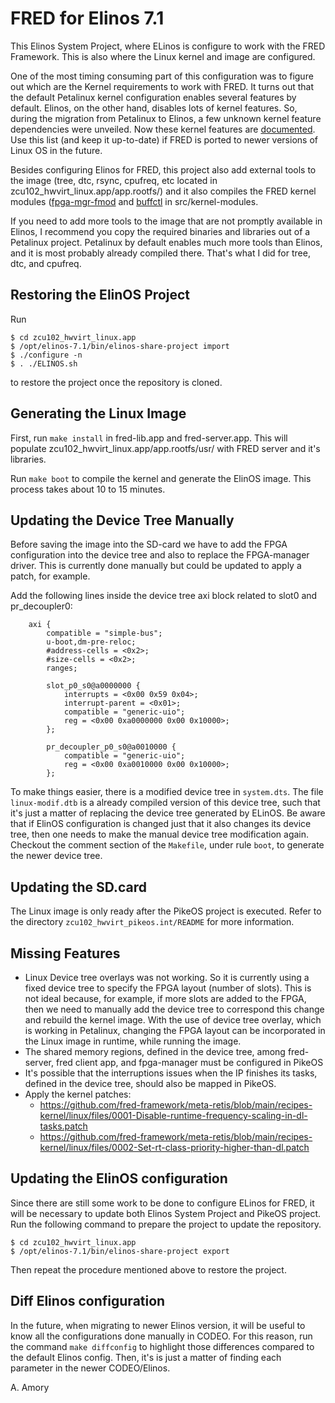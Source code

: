 # FRED for Elinos 7.1

This Elinos System Project, where ELinos is configure to work with the FRED Framework. 
This is also where the Linux kernel and image are configured.

One of the most timing consuming part of this configuration was to figure out which are the Kernel requirements to work with FRED.
It turns out that the default Petalinux kernel configuration enables several features by default. Elinos, on the other hand,
disables lots of kernel features. So, during the migration from Petalinux to Elinos, a few unknown kernel feature dependencies were unveiled. 
Now these kernel features are [documented](https://github.com/fred-framework/meta-fred#kernel-requirements). Use this list (and keep it up-to-date) 
if FRED is ported to newer versions of Linux OS in the future.

Besides configuring Elinos for FRED, this project also add external tools to the image (tree, dtc, rsync, cpufreq, etc 
located in zcu102_hwvirt_linux.app/app.rootfs/) and it also compiles the FRED kernel modules ([fpga-mgr-fmod](https://github.com/fred-framework/fred-linux-fpga-mgr-fmod/commit/e7f9bb0cca1227eb34819acb8f9b29c6bac69ef7) and [buffctl](https://github.com/fred-framework/fred-linux-buffctl-kmod/commit/9c0b9677ad830c1bb520853afe4318efcdc9907f) in src/kernel-modules.

If you need to add more tools to the image that are not promptly available in Elinos, I recommend
you copy the required binaries and libraries out of a Petalinux project. Petalinux by default enables much more tools than Elinos, and it is most probably already compiled there. That's what I did for tree, dtc, and cpufreq.

## Restoring the ElinOS Project

Run 

```
$ cd zcu102_hwvirt_linux.app
$ /opt/elinos-7.1/bin/elinos-share-project import
$ ./configure -n
$ . ./ELINOS.sh
```

to restore the project once the repository is cloned.

## Generating the Linux Image 

First, run `make install` in fred-lib.app and fred-server.app. This will populate zcu102_hwvirt_linux.app/app.rootfs/usr/ with FRED server and it's libraries.

Run `make boot` to compile the kernel and generate the ElinOS image. This process takes about 10 to 15 minutes.

## Updating the Device Tree Manually

Before saving the image into the SD-card we have to add the FPGA configuration into the device tree and also to replace the FPGA-manager driver. This is currently done manually but could be updated to apply a patch, for example. 

Add the following lines inside the device tree axi block related to slot0 and pr_decoupler0:

```
	axi {
		compatible = "simple-bus";
		u-boot,dm-pre-reloc;
		#address-cells = <0x2>;
		#size-cells = <0x2>;
		ranges;

		slot_p0_s0@a0000000 {
			interrupts = <0x00 0x59 0x04>;
			interrupt-parent = <0x01>;
			compatible = "generic-uio";
			reg = <0x00 0xa0000000 0x00 0x10000>;
		};

		pr_decoupler_p0_s0@a0010000 {
			compatible = "generic-uio";
			reg = <0x00 0xa0010000 0x00 0x10000>;
		};
```

To make things easier, there is a modified device tree in `system.dts`. The file `linux-modif.dtb` is a already compiled version of this device tree, such that it's just a matter of replacing the 
device tree generated by ELinOS. Be aware that if ElinOS configuration is changed just that it also changes its device tree, then one needs to make the manual device tree modification again. Checkout the  comment section of the `Makefile`, under rule `boot`, to generate the newer device tree. 

## Updating the SD.card

The Linux image is only ready after the PikeOS project is executed. Refer to the directory `zcu102_hwvirt_pikeos.int/README` for more information.

## Missing Features

 - Linux Device tree overlays was not working. So it is currently using a fixed device tree to specify the FPGA layout (number of slots). This is not ideal because, for example, if more slots are added to the FPGA, then we need to manually add the device tree to correspond this change and rebuild the kernel image. With the use of device tree overlay, which is working in Petalinux, changing the FPGA layout can be incorporated in the Linux image in runtime, while running the image.
 - The shared memory regions, defined in the device tree, among fred-server, fred client app, and fpga-manager must be configured in PikeOS
 - It's possible that the interruptions issues when the IP finishes its tasks, defined in the device tree, should also be mapped in PikeOS.
 - Apply the kernel patches:
    - https://github.com/fred-framework/meta-retis/blob/main/recipes-kernel/linux/files/0001-Disable-runtime-frequency-scaling-in-dl-tasks.patch
    - https://github.com/fred-framework/meta-retis/blob/main/recipes-kernel/linux/files/0002-Set-rt-class-priority-higher-than-dl.patch


## Updating the ElinOS configuration

Since there are still some work to be done to configure ELinos for FRED, it will be necessary to update both Elinos System Project 
and PikeOS project. Run the following command to prepare the project to update the repository. 

```
$ cd zcu102_hwvirt_linux.app
$ /opt/elinos-7.1/bin/elinos-share-project export
```

Then repeat the procedure mentioned above to restore the project.

## Diff Elinos configuration

In the future, when migrating to newer Elinos version, it will be useful to know all the configurations done manually in CODEO.
For this reason, run the command `make diffconfig` to highlight those differences compared to the default Elinos config. Then,
it's is just a matter of finding each parameter in the newer CODEO/Elinos.

 A. Amory
